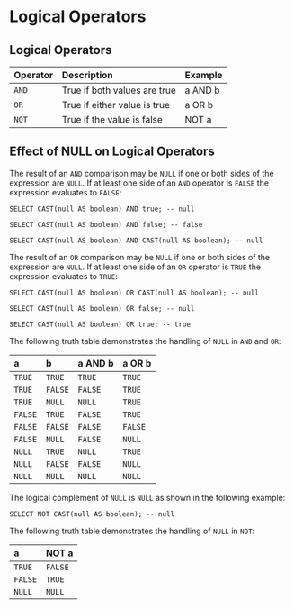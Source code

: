 
Logical Operators
=================

Logical Operators
-----------------

| Operator | Description                  | Example |
| :------- | :--------------------------- | :------ |
| `AND`    | True if both values are true | a AND b |
| `OR`     | True if either value is true | a OR b  |
| `NOT`    | True if the value is false   | NOT a   |

Effect of NULL on Logical Operators
-----------------------------------

The result of an `AND` comparison may be `NULL` if one or both sides of the expression are `NULL`. If at least one side of an `AND` operator is `FALSE` the expression evaluates to `FALSE`:

    SELECT CAST(null AS boolean) AND true; -- null
    
    SELECT CAST(null AS boolean) AND false; -- false
    
    SELECT CAST(null AS boolean) AND CAST(null AS boolean); -- null

The result of an `OR` comparison may be `NULL` if one or both sides of the expression are `NULL`. If at least one side of an `OR` operator is `TRUE` the expression evaluates to `TRUE`:

    SELECT CAST(null AS boolean) OR CAST(null AS boolean); -- null
    
    SELECT CAST(null AS boolean) OR false; -- null
    
    SELECT CAST(null AS boolean) OR true; -- true

The following truth table demonstrates the handling of `NULL` in `AND` and `OR`:

 

| a       | b       | a AND b | a OR b  |
| :------ | :------ | :------ | :------ |
| `TRUE`  | `TRUE`  | `TRUE`  | `TRUE`  |
| `TRUE`  | `FALSE` | `FALSE` | `TRUE`  |
| `TRUE`  | `NULL`  | `NULL`  | `TRUE`  |
| `FALSE` | `TRUE`  | `FALSE` | `TRUE`  |
| `FALSE` | `FALSE` | `FALSE` | `FALSE` |
| `FALSE` | `NULL`  | `FALSE` | `NULL`  |
| `NULL`  | `TRUE`  | `NULL`  | `TRUE`  |
| `NULL`  | `FALSE` | `FALSE` | `NULL`  |
| `NULL`  | `NULL`  | `NULL`  | `NULL`  |

 

The logical complement of `NULL` is `NULL` as shown in the following example:

    SELECT NOT CAST(null AS boolean); -- null

The following truth table demonstrates the handling of `NULL` in `NOT`:

| a       | NOT a   |
| :------ | :------ |
| `TRUE`  | `FALSE` |
| `FALSE` | `TRUE`  |
| `NULL`  | `NULL`  |